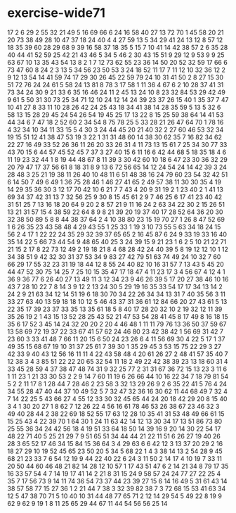 # exercise-wide71
17
2
6
29
2
55
32
21
49
5
16
69
66
6
24
16
58
40
27
13
72
70
1
45
58
20
21
20
73
38
49
28
10
47
37
18
24
40
4
4
27
59
13
5
34
29
41
24
13
12
8
57
12
18
35
39
60
28
29
68
9
39
16
58
37
18
35
5
15
7
10
41
14
42
38
57
2
6
35
28
40
44
41
52
59
25
42
21
43
46
5
34
5
46
2
30
43
15
51
9
29
12
9
53
9
9
25
63
67
10
13
35
43
54
13
8
2
1
7
12
73
62
55
23
36
14
50
20
52
32
59
17
66
6
73
47
60
8
24
2
3
13
5
34
56
23
50
53
3
24
18
52
11
17
7
11
12
10
32
36
12
2
9
12
13
54
14
41
59
74
17
29
30
26
45
22
59
79
24
10
31
41
50
2
8
27
15
30
51
72
76
24
24
61
5
58
24
13
81
8
78
3
17
58
1
11
36
4
67
6
2
10
28
37
41
31
73
34
24
30
9
21
33
6
35
16
46
24
11
2
45
13
24
10
8
23
32
84
53
29
42
49
9
61
5
50
31
30
73
25
34
71
12
10
24
12
14
24
39
23
37
26
15
40
1
35
37
7
47
10
41
27
8
33
11
10
28
26
42
24
25
43
18
34
41
38
14
28
35
59
5
13
5
32
6
58
13
15
28
29
45
24
54
26
54
19
45
25
17
13
22
8
15
25
59
38
64
14
41
53
44
34
6
7
47
18
2
52
60
2
34
54
8
75
78
25
5
33
28
21
26
47
64
70
1
78
16
4
32
34
10
34
11
33
15
5
4
30
3
24
44
45
20
21
40
32
2
27
60
46
53
32
34
19
15
51
12
41
38
47
53
19
3
22
1
31
31
48
60
14
38
30
62
35
7
16
82
34
62
22
27
16
49
33
52
26
36
11
26
20
33
26
31
4
11
73
13
15
61
7
25
34
30
77
33
43
70
15
6
44
57
45
52
45
7
37
3
27
40
15
6
11
16
6
42
44
68
5
18
35
18
4
6
11
19
23
32
44
1
8
19
44
48
67
8
11
39
3
30
42
60
10
18
6
47
23
30
36
32
29
20
79
47
17
37
56
61
8
18
31
8
9
13
6
72
56
65
14
12
24
54
24
14
42
39
3
24
28
48
3
25
21
19
38
11
26
40
10
48
11
6
51
48
38
16
24
79
60
23
54
32
42
51
6
14
50
7
49
6
49
1
36
75
28
46
1
46
27
41
65
2
49
57
38
11
30
30
35
4
19
14
29
35
36
30
3
12
17
70
42
10
6
21
7
7
43
4
20
9
31
19
2
1
23
40
2
1
41
13
69
34
37
42
31
13
7
32
56
25
9
30
8
15
45
61
2
9
7
46
25
6
17
41
23
40
42
31
51
25
7
13
16
18
20
64
9
20
2
8
57
21
9
11
16
24
2
63
34
22
30
2
15
26
51
13
21
31
57
15
4
38
59
22
64
8
9
8
21
39
20
19
37
40
17
28
52
64
36
20
30
32
38
50
89
5
8
8
44
38
37
64
2
4
10
38
80
23
15
19
70
27
1
26
8
47
52
69
1
6
26
35
23
43
58
48
4
29
43
55
1
25
33
1
19
3
10
73
55
5
63
34
18
24
15
56
2
4
17
1
22
22
24
35
29
32
39
37
65
65
2
16
45
87
6
24
9
33
19
33
16
40
35
14
22
5
66
73
44
54
9
48
65
40
25
3
24
39
15
9
21
23
1
6
2
5
10
21
22
71
21
15
2
17
8
22
73
12
49
2
19
18
21
8
4
68
28
42
24
40
39
5
8
19
12
12
10
1
12
34
38
51
9
42
32
30
31
37
53
34
9
83
27
42
79
51
63
74
49
24
10
32
7
60
66
29
17
55
32
23
31
19
18
44
12
8
55
24
40
82
10
16
31
57
7
13
43
5
45
20
44
47
52
30
75
14
25
7
25
10
15
35
47
17
18
47
4
11
23
17
3
4
56
67
4
12
4
1
36
9
36
77
6
26
40
27
13
49
11
3
12
34
23
9
46
26
39
5
17
20
27
38
46
10
16
43
7
28
10
22
7
8
14
3
9
12
2
13
24
30
5
29
19
16
35
33
54
17
17
34
13
14
2
24
2
9
21
63
34
12
14
51
19
6
18
30
70
34
22
26
34
34
13
31
7
40
35
56
3
11
33
27
63
40
13
59
18
18
10
12
5
46
43
37
31
36
61
12
84
66
20
27
43
61
5
13
22
35
17
39
23
37
33
35
13
35
61
18
5
8
40
17
28
20
32
10
2
19
32
12
11
39
35
26
19
2
1
43
15
13
52
28
25
43
52
21
47
53
54
28
41
45
8
17
49
8
16
18
15
35
6
17
52
3
45
14
24
32
20
20
2
20
4
46
48
1
11
11
79
76
13
36
50
37
59
67
13
58
69
72
19
37
22
33
67
41
57
62
24
46
80
23
42
38
42
1
56
69
31
42
7
23
60
3
33
41
48
7
66
11
20
15
6
50
24
23
26
6
4
11
56
69
30
4
22
5
17
1
37
49
35
15
68
67
19
10
31
37
25
61
7
39
30
1
35
29
45
3
53
15
75
22
29
3
27
42
33
9
40
43
12
56
16
11
11
4
22
43
58
48
4
20
61
26
27
2
48
41
57
35
40
7
12
38
3
4
3
85
51
22
22
20
65
32
54
11
18
2
49
22
42
38
39
23
13
18
60
31
4
33
45
28
59
4
37
38
47
48
74
31
9
32
25
77
2
31
31
67
36
72
15
13
23
3
11
6
1
11
23
1
21
33
30
53
2
2
9
14
7
60
11
19
6
26
66
44
10
16
22
34
7
18
79
81
54
5
2
2
11
17
8
1
28
44
7
28
46
2
23
58
3
32
13
29
26
9
2
6
35
22
41
5
76
4
24
34
55
28
47
40
44
37
10
49
52
5
7
32
47
32
36
16
30
62
11
44
68
49
7
32
4
7
14
22
25
5
43
66
27
4
55
12
33
30
32
45
65
44
24
20
18
42
29
20
8
15
40
3
4
1
30
20
27
1
8
62
7
12
26
22
4
56
16
61
78
46
53
26
38
67
23
46
32
3
49
40
28
44
2
38
22
69
18
52
55
17
63
12
28
10
35
41
31
53
48
49
66
61
15
15
25
43
4
22
39
70
1
64
30
1
24
11
63
42
14
12
13
30
34
17
13
51
86
73
80
25
55
36
34
24
42
56
18
4
19
51
33
64
18
50
14
39
16
9
20
14
30
22
54
17
48
22
71
40
5
25
21
29
7
9
51
65
51
34
44
44
21
22
11
51
6
26
27
19
40
26
28
3
65
52
17
46
34
15
84
15
36
64
3
4
29
63
6
6
42
12
3
13
37
20
29
2
16
18
27
29
10
19
52
45
65
23
50
20
5
34
5
68
22
1
4
3
38
14
13
2
54
28
9
45
68
21
23
33
7
6
54
12
19
9
44
22
40
22
6
24
3
11
50
2
14
17
4
10
19
7
33
11
20
50
44
60
46
48
21
82
14
28
12
10
57
1
17
43
51
47
6
2
14
21
34
8
79
17
35
16
33
57
54
4
7
14
19
17
41
14
2
21
8
31
15
24
9
58
57
24
24
77
27
22
25
4
35
7
17
56
73
9
14
11
74
36
54
73
37
44
23
39
27
15
6
14
16
49
5
31
61
43
14
38
57
58
77
15
27
36
1
2
21
44
7
38
3
32
39
82
38
7
3
72
68
15
53
41
63
34
12
5
47
38
70
71
5
10
40
10
31
44
48
77
65
71
2
12
14
29
54
5
49
22
8
19
9
62
9
62
9
19
1
8
11
25
65
29
44
67
11
44
54
56
56
25
14
